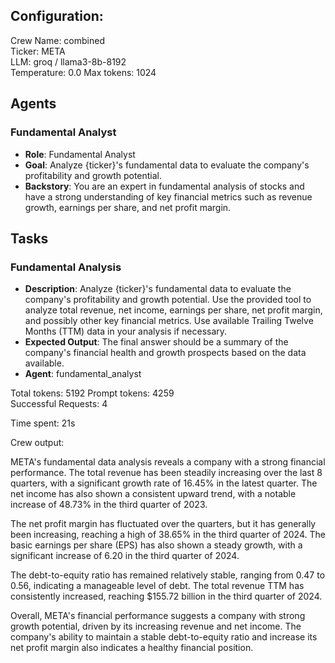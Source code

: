 ## Configuration:

Crew Name: combined\
Ticker: META\
LLM: groq / llama3-8b-8192\
Temperature: 0.0 Max tokens: 1024

## Agents

### Fundamental Analyst

- **Role**: Fundamental Analyst
- **Goal**: Analyze {ticker}'s fundamental data to evaluate the company's profitability and growth potential.
- **Backstory**: You are an expert in fundamental analysis of stocks and have a strong understanding of key financial metrics such as revenue growth, earnings per share, and net profit margin.

## Tasks

### Fundamental Analysis

- **Description**: Analyze {ticker}'s fundamental data to evaluate the company's profitability and growth potential. Use the provided tool to analyze total revenue, net income, earnings per share, net profit margin, and possibly other key financial metrics. Use available Trailing Twelve Months (TTM) data in your analysis if necessary.
- **Expected Output**: The final answer should be a summary of the company's financial health and growth prospects based on the data available.
- **Agent**: fundamental_analyst

Total tokens: 5192 Prompt tokens: 4259\
Successful Requests: 4

Time spent: 21s

Crew output:

META's fundamental data analysis reveals a company with a strong financial performance. The total revenue has been steadily increasing over the last 8 quarters, with a significant growth rate of 16.45% in the latest quarter. The net income has also shown a consistent upward trend, with a notable increase of 48.73% in the third quarter of 2023.

The net profit margin has fluctuated over the quarters, but it has generally been increasing, reaching a high of 38.65% in the third quarter of 2024. The basic earnings per share (EPS) has also shown a steady growth, with a significant increase of 6.20 in the third quarter of 2024.

The debt-to-equity ratio has remained relatively stable, ranging from 0.47 to 0.56, indicating a manageable level of debt. The total revenue TTM has consistently increased, reaching $155.72 billion in the third quarter of 2024.

Overall, META's financial performance suggests a company with strong growth potential, driven by its increasing revenue and net income. The company's ability to maintain a stable debt-to-equity ratio and increase its net profit margin also indicates a healthy financial position.
